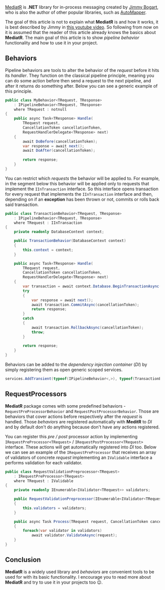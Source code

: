 [MediatR](https://github.com/jbogard/MediatR) is **.NET** library for in-process messaging created by [Jimmy Bogart](https://jimmybogard.com/), who is also the author of other popular libraries, such as [AutoMapper](https://github.com/AutoMapper/AutoMapper). 

The goal of this article is not to explain what **MediatR** is and how it works, it is best described by Jimmy in [this youtube video](https://www.youtube.com/watch?v=SUiWfhAhgQw&t). So following from now on it is assumed that the reader of this article already knows the basics about **MediatR**. The main goal of this article is to show *pipeline behavior* functionality and how to use it in your project.

## Behaviors

Pipeline behaviors are tools to alter the behavior of the *request* before it hits its *handler*. They function on the classical pipeline principle, meaning you can do some action before then send a request to the next pipeline, and after it returns do something after. Below you can see a generic example of this principle.

```csharp
public class MyBehavior<TRequest, TResponse> 
    : IPipelineBehavior<TRequest, TResponse>
    where TRequest : notnull
{
    public async Task<TResponse> Handle(
        TRequest request, 
        CancellationToken cancellationToken, 
        RequestHandlerDelegate<TResponse> next)
    {
        await DoBefore(cancellationToken);
        var response = await next();
        await DoAfter(cancellationToken);
        
        return response;
    }
}
```

You can restrict which *requests* the behavior will be applied to. For example, in the segment below this behavior will be applied only to requests that implement the `IInTransaction` interface. So this interface opens transaction for every request that implements the `IInTransaction` interface and then, depending on if an **exception** has been thrown or not, commits or rolls back said transaction. 

```csharp
public class TransactionBehavior<TRequest, TResponse> 
    : IPipelineBehavior<TRequest, TResponse>
    where TRequest : IInTransaction
{
    private readonly DatabaseContext context;

    public TransactionBehavior(DatabaseContext context)
    {
        this.context = context;
    }

    public async Task<TResponse> Handle(
        TRequest request, 
        CancellationToken cancellationToken, 
        RequestHandlerDelegate<TResponse> next)
    {
        var transaction = await context.Database.BeginTransactionAsync(cancellationToken);
        try
        {
            var response = await next();
            await transaction.CommitAsync(cancellationToken);
            return response;
        }
        catch
        {
            await transaction.RollbackAsync(cancellationToken);
            throw;
        }
        
        return response;
    }
}
```

Behaviors can be added to the *dependency injection container* (*DI*) by simply registering them as open generic scoped services.

```csharp
services.AddTransient(typeof(IPipelineBehavior<,>), typeof(TransactionBehavior<,>));
```

## RequestProcessors

**MediatR** package comes with some predefined behaviors - `RequestPreProcessorBehavior` and `RequestPostProcessorBehavior`. Those are behaviors that cover actions before respectively after the *request* is handled. Those *behaviors* are registered automatically with **MeditR** to *DI* and by default don't do anything because don't have any actions registered. 

You can register this *pre / post* processor action by implementing `IRequestPreProcessor<TRequest>` / `IRequestPostProcessor<TRequest>` interface. These actions will get automatically registered into *DI* too. Below we can see an example of the `IRequestPreProcessor` that receives an array of validators of concrete *request* implementing an `IValidable` interface a performs validation for each validator. 

```csharp
public class RequestValidationPreprocessor<TRequest> 
    : IRequestPreProcessor<TRequest>
    where TRequest : IValidable
{
    private readonly IEnumerable<IValidator<TRequest>> validators;

    public RequestValidationPreprocessor(IEnumerable<IValidator<TRequest>> validators)
    {
        this.validators = validators;
    }

    public async Task Process(TRequest request, CancellationToken cancellationToken)
    {
        foreach(var validator in validators)
            await validator.ValidateAsync(request);
    }
}
```

## Conclusion

**MediatR** is a widely used library and *behaviors* are convenient tools to be used for with its basic functionality. I encourage you to read more about **MediatR** and try to use it in your projects too 😉.
